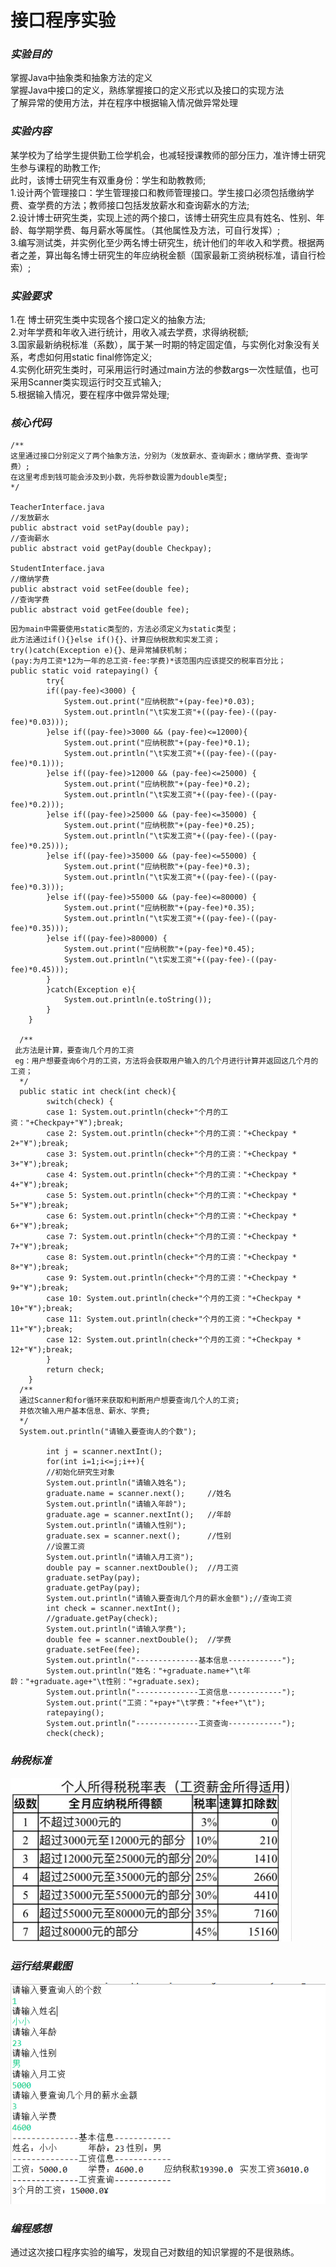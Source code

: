# 接口程序实验
### ___实验目的___
掌握Java中抽象类和抽象方法的定义  
掌握Java中接口的定义，熟练掌握接口的定义形式以及接口的实现方法  
了解异常的使用方法，并在程序中根据输入情况做异常处理  
### ___实验内容___
某学校为了给学生提供勤工俭学机会，也减轻授课教师的部分压力，准许博士研究生参与课程的助教工作;  
此时，该博士研究生有双重身份：学生和助教教师;  
1.设计两个管理接口：学生管理接口和教师管理接口。学生接口必须包括缴纳学费、查学费的方法；教师接口包括发放薪水和查询薪水的方法;  
2.设计博士研究生类，实现上述的两个接口，该博士研究生应具有姓名、性别、年龄、每学期学费、每月薪水等属性。（其他属性及方法，可自行发挥）;  
3.编写测试类，并实例化至少两名博士研究生，统计他们的年收入和学费。根据两者之差，算出每名博士研究生的年应纳税金额（国家最新工资纳税标准，请自行检索）;  
### ___实验要求___
1.在 博士研究生类中实现各个接口定义的抽象方法;  
2.对年学费和年收入进行统计，用收入减去学费，求得纳税额;  
3.国家最新纳税标准（系数），属于某一时期的特定固定值，与实例化对象没有关系，考虑如何用static  final修饰定义;  
4.实例化研究生类时，可采用运行时通过main方法的参数args一次性赋值，也可采用Scanner类实现运行时交互式输入;  
5.根据输入情况，要在程序中做异常处理; 
### ___核心代码___
```
/**
这里通过接口分别定义了两个抽象方法，分别为（发放薪水、查询薪水；缴纳学费、查询学费）;
在这里考虑到钱可能会涉及到小数，先将参数设置为double类型;
*/

TeacherInterface.java
//发放薪水
public abstract void setPay(double pay);
//查询薪水
public abstract void getPay(double Checkpay);

StudentInterface.java
//缴纳学费
public abstract void setFee(double fee);
//查询学费
public abstract void getFee(double fee);
```
```
因为main中需要使用static类型的，方法必须定义为static类型；
此方法通过if(){}else if(){}、计算应纳税款和实发工资；
try()catch(Exception e){}、是异常捕获机制；
(pay:为月工资*12为一年的总工资-fee:学费)*该范围内应该提交的税率百分比；
public static void ratepaying() {
		try{
		if((pay-fee)<3000) {
			System.out.print("应纳税款"+(pay-fee)*0.03);
			System.out.println("\t实发工资"+((pay-fee)-((pay-fee)*0.03)));
		}else if((pay-fee)>3000 && (pay-fee)<=12000){
			System.out.print("应纳税款"+(pay-fee)*0.1);
			System.out.println("\t实发工资"+((pay-fee)-((pay-fee)*0.1)));
		}else if((pay-fee)>12000 && (pay-fee)<=25000) {
			System.out.print("应纳税款"+(pay-fee)*0.2);
			System.out.println("\t实发工资"+((pay-fee)-((pay-fee)*0.2)));
		}else if((pay-fee)>25000 && (pay-fee)<=35000) {
			System.out.print("应纳税款"+(pay-fee)*0.25);
			System.out.println("\t实发工资"+((pay-fee)-((pay-fee)*0.25)));
		}else if((pay-fee)>35000 && (pay-fee)<=55000) {
			System.out.print("应纳税款"+(pay-fee)*0.3);
			System.out.println("\t实发工资"+((pay-fee)-((pay-fee)*0.3)));
		}else if((pay-fee)>55000 && (pay-fee)<=80000) {
			System.out.print("应纳税款"+(pay-fee)*0.35);
			System.out.println("\t实发工资"+((pay-fee)-((pay-fee)*0.35)));
		}else if((pay-fee)>80000) {
			System.out.print("应纳税款"+(pay-fee)*0.45);
			System.out.println("\t实发工资"+((pay-fee)-((pay-fee)*0.45)));
		}	
		}catch(Exception e){
			System.out.println(e.toString());
		}
	}
  
  /**
 此方法是计算，要查询几个月的工资
 eg：用户想要查询6个月的工资，方法将会获取用户输入的几个月进行计算并返回这几个月的工资；
  */
  public static int check(int check){
		switch(check) {
		case 1: System.out.println(check+"个月的工资："+Checkpay+"¥");break;
		case 2: System.out.println(check+"个月的工资："+Checkpay * 2+"¥");break;
		case 3: System.out.println(check+"个月的工资："+Checkpay * 3+"¥");break;
		case 4: System.out.println(check+"个月的工资："+Checkpay * 4+"¥");break;
		case 5: System.out.println(check+"个月的工资："+Checkpay * 5+"¥");break;
		case 6: System.out.println(check+"个月的工资："+Checkpay * 6+"¥");break;
		case 7: System.out.println(check+"个月的工资："+Checkpay * 7+"¥");break;
		case 8: System.out.println(check+"个月的工资："+Checkpay * 8+"¥");break;
		case 9: System.out.println(check+"个月的工资："+Checkpay * 9+"¥");break;
		case 10: System.out.println(check+"个月的工资："+Checkpay * 10+"¥");break;
		case 11: System.out.println(check+"个月的工资："+Checkpay * 11+"¥");break;
		case 12: System.out.println(check+"个月的工资："+Checkpay * 12+"¥");break;
		}
		return check;
	}
  /**
  通过Scanner和for循环来获取和判断用户想要查询几个人的工资;
  并依次输入用户基本信息、薪水、学费;
  */
  System.out.println("请输入要查询人的个数");
		
		int j = scanner.nextInt();
		for(int i=1;i<=j;i++){
		//初始化研究生对象
		System.out.println("请输入姓名");
		graduate.name = scanner.next();		//姓名
		System.out.println("请输入年龄");
		graduate.age = scanner.nextInt();	//年龄
		System.out.println("请输入性别");
		graduate.sex = scanner.next();		//性别
		//设置工资
		System.out.println("请输入月工资");
		double pay = scanner.nextDouble();	//月工资
		graduate.setPay(pay);
		graduate.getPay(pay);
		System.out.println("请输入要查询几个月的薪水金额");//查询工资
		int check = scanner.nextInt();
		//graduate.getPay(check);
		System.out.println("请输入学费");
		double fee = scanner.nextDouble();	//学费
		graduate.setFee(fee);
		System.out.println("--------------基本信息------------");
		System.out.println("姓名："+graduate.name+"\t年龄："+graduate.age+"\t性别："+graduate.sex);
		System.out.println("--------------工资信息------------");
		System.out.print("工资："+pay+"\t学费："+fee+"\t");
		ratepaying();
		System.out.println("--------------工资查询------------");
		check(check);
```
### ___纳税标准___
![运行结果](https://github.com/Traveller-g/School/blob/main/img/1-1P9201S1231B.jpg)
### ___运行结果截图___
![运行结果](https://github.com/Traveller-g/School/blob/main/img/1605098188.jpg)
### ___编程感想___
通过这次接口程序实验的编写，发现自己对数组的知识掌握的不是很熟练。
